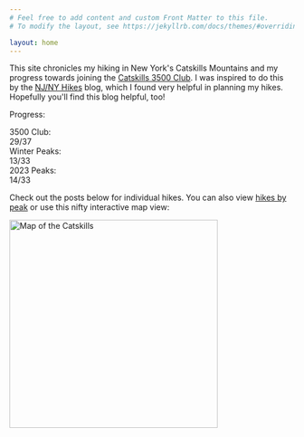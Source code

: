 ```yaml
---
# Feel free to add content and custom Front Matter to this file.
# To modify the layout, see https://jekyllrb.com/docs/themes/#overriding-theme-defaults

layout: home
---
```


This site chronicles my hiking in New York's Catskills Mountains and my progress towards joining the [Catskills 3500 Club][club]. I was inspired to do this by the [NJ/NY Hikes][njny] blog, which I found very helpful in planning my hikes. Hopefully you'll find this blog helpful, too!

Progress:

<div id="progress">
    <div class="progress-label">3500 Club:</div>
    <div id="progress-3500" class="progress-bar">
        <!--progress-3500-->
        <span class="winter complete" title="Slide (Winter)"></span>
        <span class="winter complete" title="Panther (Winter)"></span>
        <span class="winter complete" title="Blackhead (Winter)"></span>
        <span class="winter complete" title="Balsam (Winter)"></span>
        <span class="3500 complete" title="Rusk"></span>
        <span class="3500 complete" title="Twin"></span>
        <span class="3500 complete" title="Plateau"></span>
        <span class="3500 complete" title="Sugarloaf"></span>
        <span class="3500 complete" title="Bearpen"></span>
        <span class="3500 complete" title="Balsam Cap"></span>
        <span class="3500 complete" title="Rocky"></span>
        <span class="3500 complete" title="Indian Head"></span>
        <span class="3500 complete" title="Thomas Cole"></span>
        <span class="3500 complete" title="Fir"></span>
        <span class="3500 complete" title="Windham"></span>
        <span class="3500 complete" title="Cornell"></span>
        <span class="3500 complete" title="Lone"></span>
        <span class="3500 complete" title="Southwest Hunter"></span>
        <span class="3500 complete" title="Black Dome"></span>
        <span class="3500 complete" title="Balsam"></span>
        <span class="3500 complete" title="Slide"></span>
        <span class="3500 complete" title="Peekamoose"></span>
        <span class="3500 complete" title="Table"></span>
        <span class="3500 complete" title="Wittenberg"></span>
        <span class="3500 complete" title="Friday"></span>
        <span class="3500 complete" title="Blackhead"></span>
        <span class="3500 complete" title="Vly"></span>
        <span class="3500 complete" title="Hunter"></span>
        <span class="3500 complete" title="Kaaterskill High Peak"></span>
        <span class="3500 incomplete" title="Sherrill"></span>
        <span class="3500 incomplete" title="Balsam Lake"></span>
        <span class="3500 incomplete" title="North Dome"></span>
        <span class="3500 incomplete" title="Panther"></span>
        <span class="3500 incomplete" title="Eagle"></span>
        <span class="3500 incomplete" title="Westkill"></span>
        <span class="3500 incomplete" title="Halcott"></span>
        <span class="3500 incomplete" title="Big Indian"></span>
        <span class="summary">29/37</span>
        <!--/progress-3500-->
    </div>
    <div class="progress-label">Winter Peaks:</div>
    <div id="progress-winter" class="progress-bar">
        <!--progress-winter-->
        <span class="winter complete" title="Fir"></span>
        <span class="winter complete" title="Slide"></span>
        <span class="winter complete" title="Peekamoose"></span>
        <span class="winter complete" title="Table"></span>
        <span class="winter complete" title="Bearpen"></span>
        <span class="winter complete" title="Lone"></span>
        <span class="winter complete" title="Balsam Cap"></span>
        <span class="winter complete" title="Friday"></span>
        <span class="winter complete" title="Blackhead"></span>
        <span class="winter complete" title="Panther"></span>
        <span class="winter complete" title="Vly"></span>
        <span class="winter complete" title="Rocky"></span>
        <span class="winter complete" title="Balsam"></span>
        <span class="winter incomplete" title="Sherrill"></span>
        <span class="winter incomplete" title="Rusk"></span>
        <span class="winter incomplete" title="Twin"></span>
        <span class="winter incomplete" title="Plateau"></span>
        <span class="winter incomplete" title="Sugarloaf"></span>
        <span class="winter incomplete" title="Eagle"></span>
        <span class="winter incomplete" title="Indian Head"></span>
        <span class="winter incomplete" title="Thomas Cole"></span>
        <span class="winter incomplete" title="North Dome"></span>
        <span class="winter incomplete" title="Windham"></span>
        <span class="winter incomplete" title="Cornell"></span>
        <span class="winter incomplete" title="Southwest Hunter"></span>
        <span class="winter incomplete" title="Black Dome"></span>
        <span class="winter incomplete" title="Westkill"></span>
        <span class="winter incomplete" title="Big Indian"></span>
        <span class="winter incomplete" title="Balsam Lake"></span>
        <span class="winter incomplete" title="Wittenberg"></span>
        <span class="winter incomplete" title="Halcott"></span>
        <span class="winter incomplete" title="Hunter"></span>
        <span class="winter incomplete" title="Kaaterskill High Peak"></span>
        <span class="summary">13/33</span>
        <!--/progress-winter-->
    </div>
    <div class="progress-label">2023 Peaks:</div>
    <div id="progress-2023" class="progress-bar">
        <!--progress-2023-->
        <span class="complete" title="Fir"></span>
        <span class="complete" title="Slide"></span>
        <span class="complete" title="Peekamoose"></span>
        <span class="complete" title="Table"></span>
        <span class="complete" title="Rusk"></span>
        <span class="complete" title="Bearpen"></span>
        <span class="complete" title="Lone"></span>
        <span class="complete" title="Balsam Cap"></span>
        <span class="complete" title="Friday"></span>
        <span class="complete" title="Blackhead"></span>
        <span class="complete" title="Panther"></span>
        <span class="complete" title="Vly"></span>
        <span class="complete" title="Rocky"></span>
        <span class="complete" title="Balsam"></span>
        <span class="incomplete" title="Sherrill"></span>
        <span class="incomplete" title="Twin"></span>
        <span class="incomplete" title="Plateau"></span>
        <span class="incomplete" title="Sugarloaf"></span>
        <span class="incomplete" title="Eagle"></span>
        <span class="incomplete" title="Indian Head"></span>
        <span class="incomplete" title="Thomas Cole"></span>
        <span class="incomplete" title="North Dome"></span>
        <span class="incomplete" title="Windham"></span>
        <span class="incomplete" title="Cornell"></span>
        <span class="incomplete" title="Southwest Hunter"></span>
        <span class="incomplete" title="Black Dome"></span>
        <span class="incomplete" title="Westkill"></span>
        <span class="incomplete" title="Big Indian"></span>
        <span class="incomplete" title="Balsam Lake"></span>
        <span class="incomplete" title="Wittenberg"></span>
        <span class="incomplete" title="Halcott"></span>
        <span class="incomplete" title="Hunter"></span>
        <span class="incomplete" title="Kaaterskill High Peak"></span>
        <span class="summary">14/33</span>
        <!--/progress-2023-->
    </div>
</div>

Check out the posts below for individual hikes. You can also view [hikes by peak] or use this nifty interactive map view:

[<img src="/catskills/assets/img/map-preview.png" width="368" height="368" alt="Map of the Catskills">](map/)

[club]: http://catskill-3500-club.org/
[njny]: https://www.njnyhikes.com/p/map.html
[hikes by peak]: peaks.html
